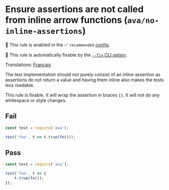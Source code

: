 # Ensure assertions are not called from inline arrow functions (`ava/no-inline-assertions`)

💼 This rule is enabled in the ✅ `recommended` [config](https://github.com/avajs/eslint-plugin-ava#recommended-config).

🔧 This rule is automatically fixable by the [`--fix` CLI option](https://eslint.org/docs/latest/user-guide/command-line-interface#--fix).

<!-- end auto-generated rule header -->

Translations: [Français](https://github.com/avajs/ava-docs/blob/main/fr_FR/related/eslint-plugin-ava/docs/rules/no-inline-assertions.md)

The test implementation should not purely consist of an inline assertion as assertions do not return a value and having them inline also makes the tests less readable.

This rule is fixable. It will wrap the assertion in braces `{}`. It will not do any whitespace or style changes.

## Fail

```js
const test = require('ava');

test('foo', t => t.true(fn()));
```

## Pass

```js
const test = require('ava');

test('foo', t => {
	t.true(fn());
});
```
